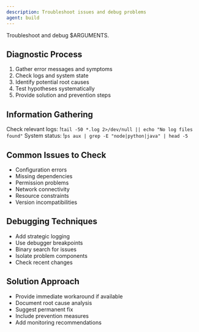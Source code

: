 ```yaml
---
description: Troubleshoot issues and debug problems
agent: build
---
```


Troubleshoot and debug $ARGUMENTS.

## Diagnostic Process
1. Gather error messages and symptoms
2. Check logs and system state
3. Identify potential root causes
4. Test hypotheses systematically
5. Provide solution and prevention steps

## Information Gathering
Check relevant logs: !`tail -50 *.log 2>/dev/null || echo "No log files found"`
System status: !`ps aux | grep -E "node|python|java" | head -5`

## Common Issues to Check
- Configuration errors
- Missing dependencies
- Permission problems
- Network connectivity
- Resource constraints
- Version incompatibilities

## Debugging Techniques
- Add strategic logging
- Use debugger breakpoints
- Binary search for issues
- Isolate problem components
- Check recent changes

## Solution Approach
- Provide immediate workaround if available
- Document root cause analysis
- Suggest permanent fix
- Include prevention measures
- Add monitoring recommendations